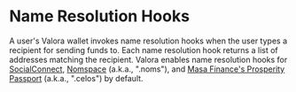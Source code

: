# Name Resolution Hooks

A user's Valora wallet invokes name resolution hooks when the user
types a recipient for sending funds to. Each name resolution hook
returns a list of addresses matching the recipient. Valora enables
name resolution hooks for
[SocialConnect](https://github.com/celo-org/SocialConnect),
[Nomspace](https://nom.space/) (a.k.a., ".noms"), and [Masa Finance's
Prosperity Passport](https://app.prosperity.global/) (a.k.a.,
".celos") by default.
